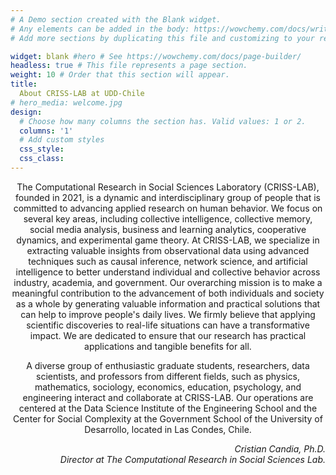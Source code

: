 ```yaml
---
# A Demo section created with the Blank widget.
# Any elements can be added in the body: https://wowchemy.com/docs/writing-markdown-latex/
# Add more sections by duplicating this file and customizing to your requirements.

widget: blank #hero # See https://wowchemy.com/docs/page-builder/
headless: true # This file represents a page section.
weight: 10 # Order that this section will appear.
title: 
  About CRISS-LAB at UDD-Chile  
# hero_media: welcome.jpg
design:
  # Choose how many columns the section has. Valid values: 1 or 2.
  columns: '1'
  # Add custom styles
  css_style:
  css_class:
---
```

<style>
html {
    font-size: calc(15px + 0.390625vw);
}
</style>

<p style="text-align: center;"> The Computational Research in Social Sciences Laboratory (CRISS-LAB), founded in 2021, is a dynamic and interdisciplinary group of people that is committed to advancing applied research on human behavior. We focus on several key areas, including collective intelligence, collective memory, social media analysis, business and learning analytics, cooperative dynamics, and experimental game theory. At CRISS-LAB, we specialize in extracting valuable insights from observational data using advanced techniques such as causal inference, network science, and artificial intelligence to better understand individual and collective behavior across industry, academia, and government. Our overarching mission is to make a meaningful contribution to the advancement of both individuals and society as a whole by generating valuable information and practical solutions that can help to improve people's daily lives. We firmly believe that applying scientific discoveries to real-life situations can have a transformative impact. We are dedicated to ensure that our research has practical applications and tangible benefits for all.</p>

<p style="text-align: center;"> A diverse group of enthusiastic graduate students, researchers, data scientists, and professors from different fields, such as physics, mathematics, sociology, economics, education, psychology, and engineering interact and collaborate at CRISS-LAB. Our operations are centered at the Data Science Institute of the Engineering School and the Center for Social Complexity at the Government School of the University of Desarrollo, located in Las Condes, Chile. </p>

<p style="text-align: right;"> <em>Cristian Candia, Ph.D. </em> <br> <em>Director at The Computational Research in Social Sciences Lab.</em></p>
